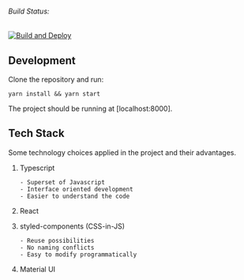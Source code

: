 ###### Build Status:
[![Build and Deploy](https://github.com/sccdmaomao/sccdmaomao/actions/workflows/deploy.yml/badge.svg)](https://github.com/sccdmaomao/sccdmaomao/actions/workflows/deploy.yml)

## Development

Clone the repository and run:


    yarn install && yarn start


The project should be running at [localhost:8000].

## Tech Stack

Some technology choices applied in the project and their advantages.

1. Typescript
         
       - Superset of Javascript
       - Interface oriented development
       - Easier to understand the code

2. React

3. styled-components (CSS-in-JS)

       - Reuse possibilities
       - No naming conflicts
       - Easy to modify programmatically 

4. Material UI
